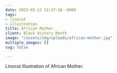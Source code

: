 ```yaml
---
date: 2022-02-12 12:37:18 -0800
tags:
- linocut
- illustration
title: African Mother
client: Black History Month
image: "/assets/img/uploads/african-mother.jpg"
multiple_images: []
svg: false

---
```

Linocut Illustration of African Mother.